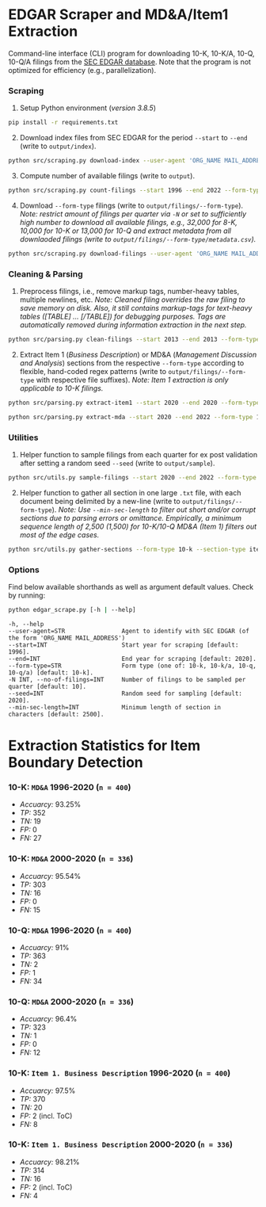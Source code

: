 # EDGAR Scraper and MD&A/Item1 Extraction

Command-line interface (CLI) program for downloading 10-K, 10-K/A, 10-Q, 10-Q/A filings from the [SEC EDGAR database](https://www.sec.gov/edgar/about). Note that the program is not optimized for efficiency (e.g., parallelization).


### Scraping

1. Setup Python environment (*version 3.8.5*)
```sh
pip install -r requirements.txt
```

2. Download index files from SEC EDGAR for the period `--start` to `--end` (write to `output/index`).
```sh
python src/scraping.py download-index --user-agent 'ORG_NAME MAIL_ADDRESS' --start 2004 --end 2022
```

3. Compute number of available filings (write to `output`).
```sh
python src/scraping.py count-filings --start 1996 --end 2022 --form-type 10-k
```

4. Download `--form-type` filings (write to `output/filings/--form-type`).
*Note: restrict amount of filings per quarter via `-N` or set to sufficiently high number to download all available filings, e.g., 32,000 for 8-K, 10,000 for 10-K or 13,000 for 10-Q and extract metadata from all downlaoded filings (write to `output/filings/--form-type/metadata.csv`).*
```sh
python src/scraping.py download-filings --user-agent 'ORG_NAME MAIL_ADDRESS' --start 2012 --end 2013 --form-type 10-k -N 10000
```

### Cleaning & Parsing

1. Preprocess filings, i.e., remove markup tags, number-heavy tables, multiple newlines, etc.
*Note: Cleaned filing overrides the raw filing to save memory on disk. Also, it still contains markup-tags for text-heavy tables ([TABLE] ... [/TABLE]) for debugging purposes. Tags are automatically removed during information extraction in the next step.*
```sh
python src/parsing.py clean-filings --start 2013 --end 2013 --form-type 10-k
```

2. Extract Item 1 (*Business Description*) or MD&A (*Management Discussion and Analysis*) sections from the respective `--form-type` according to flexible, hand-coded regex patterns (write to `output/filings/--form-type` with respective file suffixes).
*Note: Item 1 extraction is only applicable to 10-K filings.*
```sh
python src/parsing.py extract-item1 --start 2020 --end 2020 --form-type 10-k
```
```sh
python src/parsing.py extract-mda --start 2020 --end 2022 --form-type 10-k
```

### Utilities

1. Helper function to sample filings from each quarter for ex post validation after setting a random seed `--seed` (write to `output/sample`).
```sh
python src/utils.py sample-filings --start 2020 --end 2022 --form-type 10-k --section-type item1 -N 4 --seed 2022
```

2. Helper function to gather all section in one large `.txt` file, with each document being delimited by a new-line (write to `output/filings/--form-type`).
*Note: Use `--min-sec-length` to filter out short and/or corrupt sections due to parsing errors or omittance. Empirically, a minimum sequence length of 2,500 (1,500) for 10-K/10-Q MD&A (Item 1) filters out most of the edge cases.*
```sh
python src/utils.py gather-sections --form-type 10-k --section-type item1 --min-sec-length 1500
```


### Options

Find below available shorthands as well as argument default values. Check by running:
```sh
python edgar_scrape.py [-h | --help]
```

```
-h, --help
--user-agent=STR                Agent to identify with SEC EDGAR (of the form 'ORG_NAME MAIL_ADDRESS')
--start=INT                     Start year for scraping [default: 1996].
--end=INT                       End year for scraping [default: 2020].
--form-type=STR                 Form type (one of: 10-k, 10-k/a, 10-q, 10-q/a) [default: 10-k].
-N INT, --no-of-filings=INT     Number of filings to be sampled per quarter [default: 10].
--seed=INT                      Random seed for sampling [default: 2020].
--min-sec-length=INT            Minimum length of section in characters [default: 2500].
```

# Extraction Statistics for Item Boundary Detection

### 10-K: `MD&A` 1996-2020 (`n = 400`)
- *Accuarcy:* 93.25%
- *TP:* 352
- *TN:* 19
- *FP:* 0
- *FN:* 27

### 10-K: `MD&A` 2000-2020 (`n = 336`)
- *Accuarcy:* 95.54%
- *TP:* 303
- *TN:* 16
- *FP:* 0
- *FN:* 15

### 10-Q: `MD&A` 1996-2020 (`n = 400`)
- *Accuarcy:* 91%
- *TP:* 363
- *TN:* 2
- *FP:* 1
- *FN:* 34

### 10-Q: `MD&A` 2000-2020 (`n = 336`)
- *Accuarcy:* 96.4%
- *TP:* 323
- *TN:* 1
- *FP:* 0
- *FN:* 12

### 10-K: `Item 1. Business Description` 1996-2020 (`n = 400`)
- *Accuarcy:* 97.5%
- *TP:* 370
- *TN:* 20
- *FP:* 2 (incl. ToC)
- *FN:* 8

### 10-K: `Item 1. Business Description` 2000-2020 (`n = 336`)
- *Accuarcy:* 98.21%
- *TP:* 314
- *TN:* 16
- *FP:* 2 (incl. ToC)
- *FN:* 4
